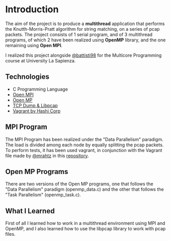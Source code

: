 # Introduction

The aim of the project is to produce a **multithread** application that performs the Knutth-Morris-Pratt algorithm for string matching, on a series of pcap packets. 
The project consists of 1 serial program, and of 3 multithread programs, of which 2 have been realized using **OpenMP** library, and the one remaining using **Open MPI**.

I realized this project alongside [@battisti98](https://github.com/battisti98) for the Multicore Programming course at University La Sapienza.

## Technologies

* C Programming Language
* [Open MPI](https://www.open-mpi.org/)
* [Open MP](https://www.openmp.org/)
* [TCP Dump & Libpcap](https://www.tcpdump.org/)
* [Vagrant by Hashi Corp](https://www.vagrantup.com/)

## MPI Program

The MPI Program has been realized under the "Data Parallelism" paradigm. The load is divided among each node by equally splitting the pcap packets.
To perform tests, it has been used vagrant, in conjunction with the Vagrant file made by [@mrahtz](https://github.com/mrahtz) in this [repository](https://github.com/mrahtz/mpi-vagrant).

## Open MP Programs

There are two versions of the Open MP programs, one that follows the "Data Parallelism" paradigm (openmp_data.c) and the other that follows the "Task Parallelism" (openmp_task.c).

## What I Learned

First of all I learned how to work in a multithread environment using MPI and OpenMP, and I also learned how to use the libpcap library to work with pcap files. 
